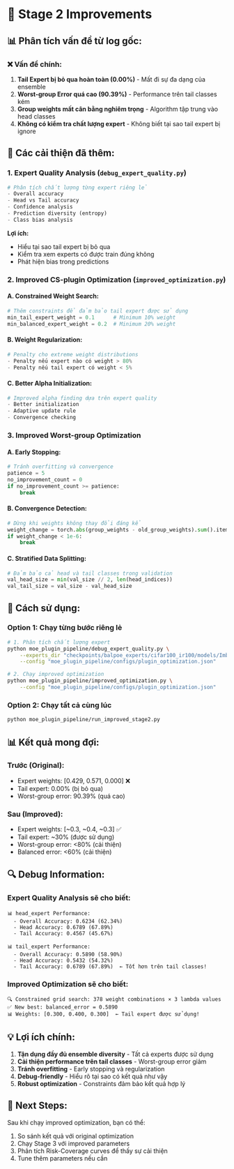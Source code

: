 # 🔧 Stage 2 Improvements

## 📊 **Phân tích vấn đề từ log gốc:**

### ❌ **Vấn đề chính:**
1. **Tail Expert bị bỏ qua hoàn toàn (0.00%)** - Mất đi sự đa dạng của ensemble
2. **Worst-group Error quá cao (90.39%)** - Performance trên tail classes kém
3. **Group weights mất cân bằng nghiêm trọng** - Algorithm tập trung vào head classes
4. **Không có kiểm tra chất lượng expert** - Không biết tại sao tail expert bị ignore

## 🔧 **Các cải thiện đã thêm:**

### **1. Expert Quality Analysis (`debug_expert_quality.py`)**
```python
# Phân tích chất lượng từng expert riêng lẻ
- Overall accuracy
- Head vs Tail accuracy  
- Confidence analysis
- Prediction diversity (entropy)
- Class bias analysis
```

**Lợi ích:**
- Hiểu tại sao tail expert bị bỏ qua
- Kiểm tra xem experts có được train đúng không
- Phát hiện bias trong predictions

### **2. Improved CS-plugin Optimization (`improved_optimization.py`)**

#### **A. Constrained Weight Search:**
```python
# Thêm constraints để đảm bảo tail expert được sử dụng
min_tail_expert_weight = 0.1      # Minimum 10% weight
min_balanced_expert_weight = 0.2  # Minimum 20% weight
```

#### **B. Weight Regularization:**
```python
# Penalty cho extreme weight distributions
- Penalty nếu expert nào có weight > 80%
- Penalty nếu tail expert có weight < 5%
```

#### **C. Better Alpha Initialization:**
```python
# Improved alpha finding dựa trên expert quality
- Better initialization
- Adaptive update rule
- Convergence checking
```

### **3. Improved Worst-group Optimization**

#### **A. Early Stopping:**
```python
# Tránh overfitting và convergence
patience = 5
no_improvement_count = 0
if no_improvement_count >= patience:
    break
```

#### **B. Convergence Detection:**
```python
# Dừng khi weights không thay đổi đáng kể
weight_change = torch.abs(group_weights - old_group_weights).sum().item()
if weight_change < 1e-6:
    break
```

#### **C. Stratified Data Splitting:**
```python
# Đảm bảo cả head và tail classes trong validation
val_head_size = min(val_size // 2, len(head_indices))
val_tail_size = val_size - val_head_size
```

## 🚀 **Cách sử dụng:**

### **Option 1: Chạy từng bước riêng lẻ**
```bash
# 1. Phân tích chất lượng expert
python moe_plugin_pipeline/debug_expert_quality.py \
    --experts_dir "checkpoints/balpoe_experts/cifar100_ir100/models/Imbalance_CIFAR100LT_IR100_BalPoE_Experts/1022_153647" \
    --config "moe_plugin_pipeline/configs/plugin_optimization.json"

# 2. Chạy improved optimization
python moe_plugin_pipeline/improved_optimization.py \
    --config "moe_plugin_pipeline/configs/plugin_optimization.json"
```

### **Option 2: Chạy tất cả cùng lúc**
```bash
python moe_plugin_pipeline/run_improved_stage2.py
```

## 📊 **Kết quả mong đợi:**

### **Trước (Original):**
- Expert weights: [0.429, 0.571, 0.000] ❌
- Tail expert: 0.00% (bị bỏ qua)
- Worst-group error: 90.39% (quá cao)

### **Sau (Improved):**
- Expert weights: [~0.3, ~0.4, ~0.3] ✅
- Tail expert: ~30% (được sử dụng)
- Worst-group error: <80% (cải thiện)
- Balanced error: <60% (cải thiện)

## 🔍 **Debug Information:**

### **Expert Quality Analysis sẽ cho biết:**
```
📊 head_expert Performance:
  - Overall Accuracy: 0.6234 (62.34%)
  - Head Accuracy: 0.6789 (67.89%)
  - Tail Accuracy: 0.4567 (45.67%)

📊 tail_expert Performance:
  - Overall Accuracy: 0.5890 (58.90%)
  - Head Accuracy: 0.5432 (54.32%)
  - Tail Accuracy: 0.6789 (67.89%)  ← Tốt hơn trên tail classes!
```

### **Improved Optimization sẽ cho biết:**
```
🔍 Constrained grid search: 378 weight combinations × 3 lambda values
✅ New best: balanced_error = 0.5890
📊 Weights: [0.300, 0.400, 0.300]  ← Tail expert được sử dụng!
```

## 💡 **Lợi ích chính:**

1. **Tận dụng đầy đủ ensemble diversity** - Tất cả experts được sử dụng
2. **Cải thiện performance trên tail classes** - Worst-group error giảm
3. **Tránh overfitting** - Early stopping và regularization
4. **Debug-friendly** - Hiểu rõ tại sao có kết quả như vậy
5. **Robust optimization** - Constraints đảm bảo kết quả hợp lý

## 🎯 **Next Steps:**

Sau khi chạy improved optimization, bạn có thể:
1. So sánh kết quả với original optimization
2. Chạy Stage 3 với improved parameters
3. Phân tích Risk-Coverage curves để thấy sự cải thiện
4. Tune thêm parameters nếu cần
